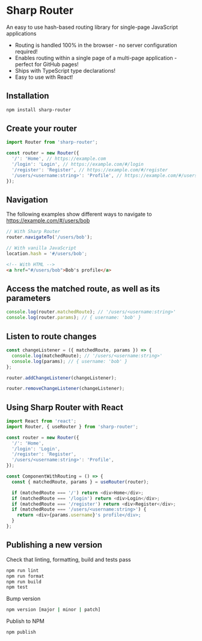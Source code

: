 # Sharp Router

An easy to use hash-based routing library for single-page JavaScript applications

- Routing is handled 100% in the browser - no server configuration required!
- Enables routing within a single page of a multi-page application - perfect for GitHub pages!
- Ships with TypeScript type declarations!
- Easy to use with React!

## Installation

```bash
npm install sharp-router
```

## Create your router

```javascript
import Router from 'sharp-router';

const router = new Router({
  '/': 'Home', // https://example.com
  '/login': 'Login', // https://example.com/#/login
  '/register': 'Register', // https://example.com/#/register
  '/users/<username:string>': 'Profile', // https://example.com/#/users/bob
});
```

## Navigation

The following examples show different ways to navigate to https://example.com/#/users/bob

```javascript
// With Sharp Router
router.navigateTo('/users/bob');
```

```javascript
// With vanilla JavaScript
location.hash = '#/users/bob';
```

```html
<!-- With HTML -->
<a href="#/users/bob">Bob's profile</a>
```

## Access the matched route, as well as its parameters

```javascript
console.log(router.matchedRoute); // '/users/<username:string>'
console.log(router.params); // { username: 'bob' }
```

## Listen to route changes

```javascript
const changeListener = ({ matchedRoute, params }) => {
  console.log(matchedRoute); // '/users/<username:string>'
  console.log(params); // { username: 'bob' }
};

router.addChangeListener(changeListener);

router.removeChangeListener(changeListener);
```

## Using Sharp Router with React

```javascript
import React from 'react';
import Router, { useRouter } from 'sharp-router';

const router = new Router({
  '/': 'Home',
  '/login': 'Login',
  '/register': 'Register',
  '/users/<username:string>': 'Profile',
});

const ComponentWithRouting = () => {
  const { matchedRoute, params } = useRouter(router);

  if (matchedRoute === '/') return <div>Home</div>;
  if (matchedRoute === '/login') return <div>Login</div>;
  if (matchedRoute === '/register') return <div>Register</div>;
  if (matchedRoute === '/users/<username:string>') {
    return <div>{params.username}'s profile</div>;
  }
};
```

## Publishing a new version

Check that linting, formatting, build and tests pass

```bash
npm run lint
npm run format
npm run build
npm test
```

Bump version

```bash
npm version [major | minor | patch]
```

Publish to NPM

```bash
npm publish
```
